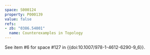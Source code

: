 ```yaml
---
space: S000124
property: P000139
value: false
refs:
- zb: "0386.54001"
  name: Counterexamples in Topology
---
```


See item #6 for space #127 in {{doi:10.1007/978-1-4612-6290-9_6}}.
